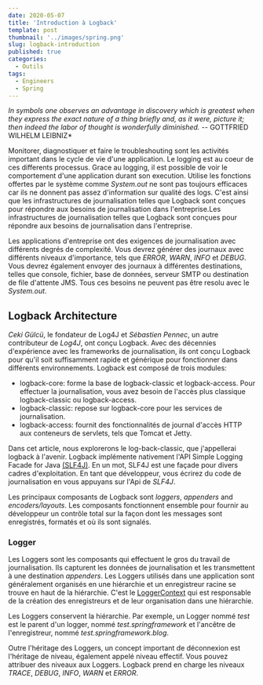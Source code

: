 ```yaml
---
date: 2020-05-07
title: 'Introduction à Logback'
template: post
thumbnail: '../images/spring.png'
slug: logback-introduction
published: true
categories:
  - Outils
tags:
  - Engineers
  - Spring
---
```


*In symbols one observes an advantage in discovery which is greatest when they express the exact nature of a thing briefly and, as it were, picture it; then indeed the labor of thought is wonderfully diminished.*
 -- GOTTFRIED WILHELM LEIBNIZ*

Monitorer, diagnostiquer et faire le troubleshouting sont les activités important dans le cycle de vie d'une application. Le logging est au coeur de ces differents processus.
Grace au logging, il est possible de voir le comportement d'une application durant son execution. Utilise les 
fonctions offertes par le système comme *System.out* ne sont pas toujours efficaces car ils ne donnent pas assez d'information sur qualité des logs.
C'est ainsi que les infrastructures de journalisation telles que Logback sont conçues pour répondre aux besoins de 
journalisation dans l'entreprise.Les infrastructures de journalisation telles que Logback sont conçues pour 
répondre aux besoins de journalisation dans l'entreprise.

Les applications d'entreprise ont des exigences de journalisation avec différents degrés de complexité.
Vous devrez générer des journaux avec différents niveaux d'importance, tels que *ERROR*, *WARN*, *INFO* et *DEBUG*. 
Vous devrez également envoyer des journaux à différentes destinations, telles que console, fichier, base de données, serveur SMTP ou destination de file d'attente JMS. Tous ces besoins ne peuvent pas être resolu avec le
*System.out*. 

## Logback Architecture

*Ceki Gülcü*, le fondateur de Log4J et *Sébastien Pennec*, un autre contributeur de *Log4J*, ont conçu Logback. 
Avec des décennies d'expérience avec les frameworks de journalisation, ils ont conçu Logback pour qu'il soit suffisamment rapide et générique pour fonctionner dans différents environnements. 
Logback est composé de trois modules:
 - logback-core: forme la base de logback-classic et logback-access. Pour effectuer la journalisation, vous avez besoin de l'accès plus classique logback-classic ou logback-access.
 - logback-classic: repose sur logback-core pour les services de journalisation.
 - logback-access: fournit des fonctionnalités de journal d'accès HTTP aux conteneurs de servlets, tels que Tomcat et Jetty.

Dans cet article, nous explorerons le log-back-classic, que j'appellerai logback à l'avenir. Logback implémente nativement l'API Simple Logging Facade for Java [(SLF4J)](http://www.slf4j.org/manual.html). En un mot, SLF4J est une façade pour divers cadres d'exploitation. En tant que développeur, vous écrirez du code de journalisation en vous appuyans sur l'Api de *SLF4J*. 

Les principaux composants de Logback sont *loggers*, *appenders* and *encoders/layouts*. Les composants 
fonctionnent ensemble pour fournir au développeur un contrôle total sur la façon dont les messages sont enregistrés, formatés et où ils sont signalés.

### Logger

Les Loggers sont les composants qui effectuent le gros du travail de journalisation. Ils capturent les données de journalisation et les transmettent à une destination *appenders*. Les Loggers utilisés dans une application sont 
généralement organisés en une hiérarchie et un enregistreur racine se trouve en haut de la hiérarchie. C'est le [LoggerContext](http://logback.qos.ch/apidocs/ch/qos/logback/classic/LoggerContext.html) qui est responsable de la création des enregistreurs et de leur organisation dans une hiérarchie.

Les Loggers conservent la hiérarchie. Par exemple, un Logger nommé *test* est le parent d'un logger, nommé *test.springframework* et l'ancêtre de l'enregistreur, nommé *test.springframework.blog*.

Outre l'héritage des Loggers, un concept important de déconnexion est l'héritage de niveau, également appelé niveau effectif. Vous pouvez attribuer des niveaux aux Loggers. Logback prend en charge les niveaux *TRACE*, *DEBUG*, *INFO*, *WARN* et *ERROR*.